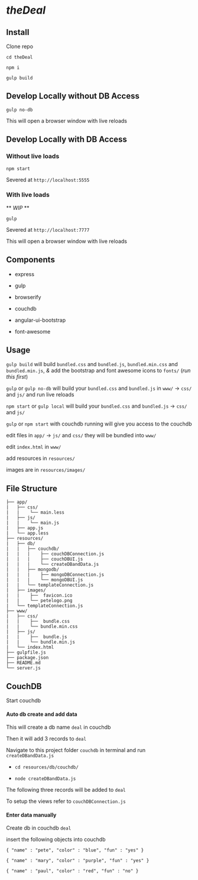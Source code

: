 # _theDeal_

## Install
Clone repo

`cd theDeal`

`npm i`

`gulp build`

## Develop Locally without DB Access
`gulp no-db`

This will open a browser window with live reloads

## Develop Locally with DB Access
### Without live loads
`npm start`

Severed at `http://localhost:5555`

### With live loads
** _WIP_ **

`gulp`

Severed at `http://localhost:7777`

This will open a browser window with live reloads

## Components
- express

- gulp

- browserify

- couchdb

- angular-ui-bootstrap

- font-awesome

## Usage
`gulp build` will build `bundled.css` and `bundled.js`, `bundled.min.css` and `bundled.min.js`, _&_ add the bootstrap and font awesome icons to `fonts/` (_run this first_)

`gulp` or `gulp no-db` will build your `bundled.css` and `bundled.js` in `www/` -> `css/` and `js/` and run live reloads

`npm start` or `gulp local` will build your `bundled.css` and `bundled.js` -> `css/` and `js/`

`gulp` or `npm start` with couchdb running will give you access to the couchdb

edit files in `app/` -> `js/` and `css/` they will be bundled into `www/`

edit `index.html` in `www/`

add resources in `resources/`

images are in `resources/images/`

## File Structure
```
├── app/
|   ├── css/
|   |    └── main.less
|   ├── js/
|   |    └── main.js
|   ├── app.js
|   └── app.less
├── resources/
|   ├── db/
|   |   ├── couchdb/
|   |   |    ├── couchDBConnection.js
|   |   |    ├── couchDBUI.js
|   |   |    └── createDBandData.js
|   |   ├── mongodb/
|   |   |    ├── mongoDBConnection.js
|   |   |    └── mongoDBUI.js
|   |   └── templateConnection.js
|   ├── images/
|   |    ├──  favicon.ico
|   |    └── petelogo.png
|   └── templateConnection.js
├── www/
|   ├── css/
|   |    ├──  bundle.css
|   |    └── bundle.min.css
|   ├── js/
|   |    ├──  bundle.js
|   |    └── bundle.min.js
|   └── index.html
├── gulpfile.js
├── package.json
├── README.md
└── server.js
```


## CouchDB
Start couchdb

#### Auto db create and add data
This will create a db name `deal` in couchdb

Then it will add 3 records to `deal`

Navigate to this project folder `couchdb` in terminal and run `createDBandData.js`

- `cd resources/db/couchdb/`

- `node createDBandData.js`

The following three records will be added to `deal`

To setup the views refer to `couchDBConnection.js`

#### Enter data manually
Create db in couchdb `deal`

insert the following objects into couchdb

`{
    "name" : "pete",
    "color" : "blue",
    "fun" : "yes"
}`

`{
    "name" : "mary",
    "color" : "purple",
    "fun" : "yes"
}`

`{
    "name" : "paul",
    "color" : "red",
    "fun" : "no"
}`


